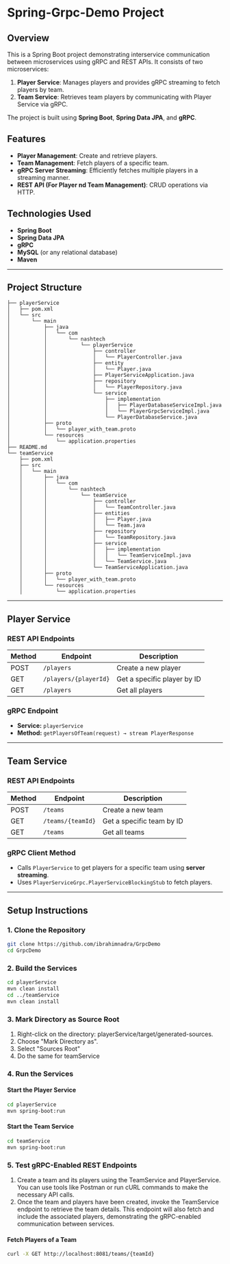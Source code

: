 # Spring-Grpc-Demo Project

## Overview
This is a Spring Boot project demonstrating interservice communication between microservices using gRPC and REST APIs. It consists of two microservices:
1. **Player Service**: Manages players and provides gRPC streaming to fetch players by team.
2. **Team Service**: Retrieves team players by communicating with Player Service via gRPC.

The project is built using **Spring Boot**, **Spring Data JPA**, and **gRPC**.

## Features
- **Player Management**: Create and retrieve players.
- **Team Management**: Fetch players of a specific team.
- **gRPC Server Streaming**: Efficiently fetches multiple players in a streaming manner.
- **REST API (For Player nd Team Management)**: CRUD operations via HTTP.

## Technologies Used
- **Spring Boot**
- **Spring Data JPA**
- **gRPC**
- **MySQL** (or any relational database)
- **Maven**

---

## Project Structure
```
├── playerService
│   ├── pom.xml
│   └── src
│       └── main
│           ├── java
│           │   └── com
│           │       └── nashtech
│           │           └── playerService
│           │               ├── controller
│           │               │   └── PlayerController.java
│           │               ├── entity
│           │               │   └── Player.java
│           │               ├── PlayerServiceApplication.java
│           │               ├── repository
│           │               │   └── PlayerRepository.java
│           │               └── service
│           │                   ├── implementation
│           │                   │   ├── PlayerDatabaseServiceImpl.java
│           │                   │   └── PlayerGrpcServiceImpl.java
│           │                   └── PlayerDatabaseService.java
│           ├── proto
│           │   └── player_with_team.proto
│           └── resources
│               └── application.properties
├── README.md
└── teamService
    ├── pom.xml
    ├── src
    │   └── main
    │       ├── java
    │       │   └── com
    │       │       └── nashtech
    │       │           └── teamService
    │       │               ├── controller
    │       │               │   └── TeamController.java
    │       │               ├── entities
    │       │               │   ├── Player.java
    │       │               │   └── Team.java
    │       │               ├── repository
    │       │               │   └── TeamRepository.java
    │       │               ├── service
    │       │               │   ├── implementation
    │       │               │   │   └── TeamServiceImpl.java
    │       │               │   └── TeamService.java
    │       │               └── TeamServiceApplication.java
    │       ├── proto
    │       │   └── player_with_team.proto
    │       └── resources
    │           └── application.properties
```

---

## Player Service
### REST API Endpoints
| Method | Endpoint | Description |
|--------|---------|-------------|
| POST   | `/players` | Create a new player |
| GET    | `/players/{playerId}` | Get a specific player by ID |
| GET    | `/players` | Get all players |


### gRPC Endpoint
- **Service:** `playerService`
- **Method:** `getPlayersOfTeam(request) → stream PlayerResponse`

---

## Team Service
### REST API Endpoints
| Method | Endpoint | Description |
|--------|---------|-------------|
| POST   | `/teams` | Create a new team |
| GET    | `/teams/{teamId}` | Get a specific team by ID |
| GET    | `/teams` | Get all teams |

### gRPC Client Method
- Calls `PlayerService` to get players for a specific team using **server streaming**.
- Uses `PlayerServiceGrpc.PlayerServiceBlockingStub` to fetch players.

---

## Setup Instructions

### 1. Clone the Repository
```sh
git clone https://github.com/ibrahimnadra/GrpcDemo
cd GrpcDemo
```

### 2. Build the Services
```sh
cd playerService
mvn clean install
cd ../teamService
mvn clean install
```

### 3. Mark Directory as Source Root
1. Right-click on the directory: playerService/target/generated-sources.
2. Choose "Mark Directory as".
3. Select "Sources Root"
4. Do the same for teamService

### 4. Run the Services
#### Start the Player Service
```sh
cd playerService
mvn spring-boot:run
```
#### Start the Team Service
```sh
cd teamService
mvn spring-boot:run
```

### 5. Test gRPC-Enabled REST Endpoints
1. Create a team and its players using the TeamService and PlayerService.
You can use tools like Postman or run cURL commands to make the necessary API calls.
2. Once the team and players have been created, invoke the TeamService endpoint to retrieve the team details.
This endpoint will also fetch and include the associated players, demonstrating the gRPC-enabled communication between services.

#### Fetch Players of a Team
```sh
curl -X GET http://localhost:8081/teams/{teamId}
```

